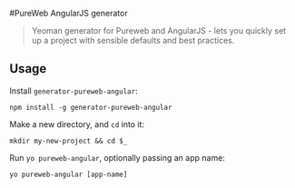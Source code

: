 #PureWeb AngularJS generator 

> Yeoman generator for Pureweb and AngularJS - lets you quickly set up a project with sensible defaults and best practices.

## Usage

Install `generator-pureweb-angular`:
```
npm install -g generator-pureweb-angular
```

Make a new directory, and `cd` into it:
```
mkdir my-new-project && cd $_
```

Run `yo pureweb-angular`, optionally passing an app name:
```
yo pureweb-angular [app-name]
```
